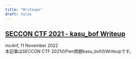 ```yaml
---
title: "Writeups"
draft: false
---
```


## [SECCON CTF 2021 - kasu_bof Writeup](../writeup/seccon_ctf_2021_kasu_bof/)
mc4nf, 11 November 2022  
本記事はSECCON CTF 2021のPwn問題kasu_bofのWriteupです。 
